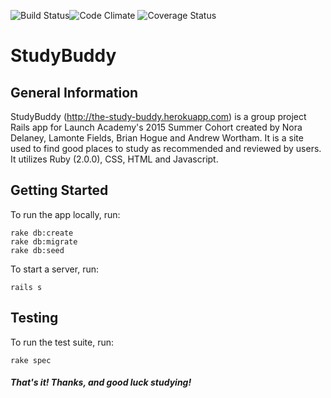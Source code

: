 ![Build Status](https://codeship.com/projects/5162aea0-00b1-0133-408b-22d901b45296/status?branch=master)![Code Climate](https://codeclimate.com/github/lfields90/Study-Buddy.png) ![Coverage Status](https://coveralls.io/repos/lfields90/Study-Buddy/badge.png)

# StudyBuddy
## General Information

StudyBuddy (http://the-study-buddy.herokuapp.com) is a group project Rails app for Launch Academy's 2015 Summer Cohort created by Nora Delaney, Lamonte Fields, Brian Hogue and Andrew Wortham. It is a site used to find good places to study as recommended and reviewed by users. It utilizes Ruby (2.0.0), CSS, HTML and Javascript.

## Getting Started

To run the app locally, run:
<pre><code>rake db:create
rake db:migrate
rake db:seed</code></pre>

To start a server, run:
<pre><code>rails s</code></pre>

## Testing

To run the test suite, run:
<pre><code>rake spec</code></pre>

##### That's it! Thanks, and good luck studying!
